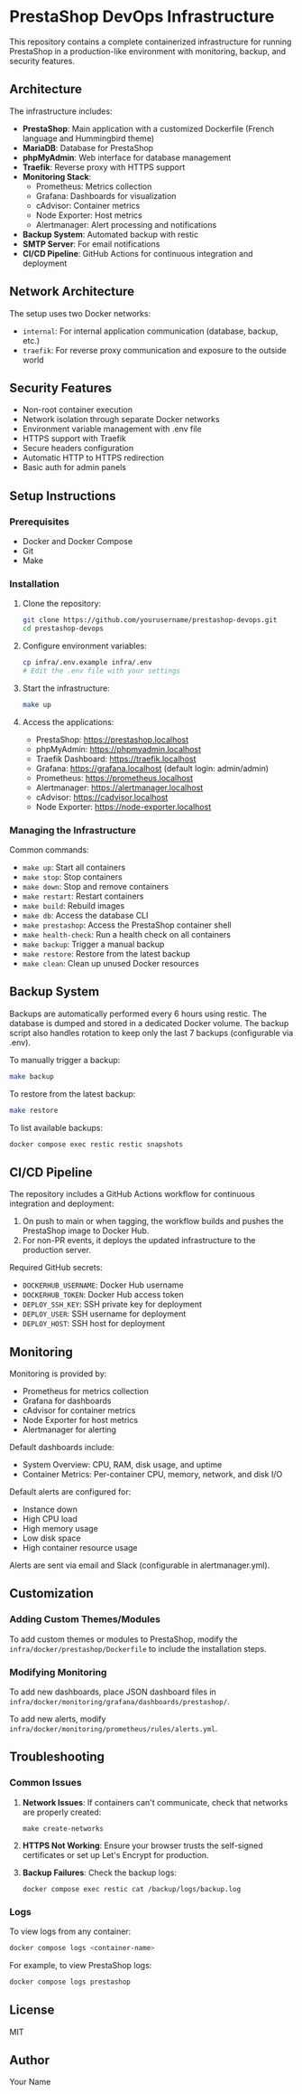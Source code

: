 # PrestaShop DevOps Infrastructure

This repository contains a complete containerized infrastructure for running PrestaShop in a production-like environment with monitoring, backup, and security features.

## Architecture

The infrastructure includes:

- **PrestaShop**: Main application with a customized Dockerfile (French language and Hummingbird theme)
- **MariaDB**: Database for PrestaShop
- **phpMyAdmin**: Web interface for database management
- **Traefik**: Reverse proxy with HTTPS support
- **Monitoring Stack**:
  - Prometheus: Metrics collection
  - Grafana: Dashboards for visualization
  - cAdvisor: Container metrics
  - Node Exporter: Host metrics
  - Alertmanager: Alert processing and notifications
- **Backup System**: Automated backup with restic
- **SMTP Server**: For email notifications
- **CI/CD Pipeline**: GitHub Actions for continuous integration and deployment

## Network Architecture

The setup uses two Docker networks:

- `internal`: For internal application communication (database, backup, etc.)
- `traefik`: For reverse proxy communication and exposure to the outside world

## Security Features

- Non-root container execution
- Network isolation through separate Docker networks
- Environment variable management with .env file
- HTTPS support with Traefik
- Secure headers configuration
- Automatic HTTP to HTTPS redirection
- Basic auth for admin panels

## Setup Instructions

### Prerequisites

- Docker and Docker Compose
- Git
- Make

### Installation

1. Clone the repository:

   ```bash
   git clone https://github.com/yourusername/prestashop-devops.git
   cd prestashop-devops
   ```

2. Configure environment variables:

   ```bash
   cp infra/.env.example infra/.env
   # Edit the .env file with your settings
   ```

3. Start the infrastructure:

   ```bash
   make up
   ```

4. Access the applications:
   - PrestaShop: <https://prestashop.localhost>
   - phpMyAdmin: <https://phpmyadmin.localhost>
   - Traefik Dashboard: <https://traefik.localhost>
   - Grafana: <https://grafana.localhost> (default login: admin/admin)
   - Prometheus: <https://prometheus.localhost>
   - Alertmanager: <https://alertmanager.localhost>
   - cAdvisor: <https://cadvisor.localhost>
   - Node Exporter: <https://node-exporter.localhost>

### Managing the Infrastructure

Common commands:

- `make up`: Start all containers
- `make stop`: Stop containers
- `make down`: Stop and remove containers
- `make restart`: Restart containers
- `make build`: Rebuild images
- `make db`: Access the database CLI
- `make prestashop`: Access the PrestaShop container shell
- `make health-check`: Run a health check on all containers
- `make backup`: Trigger a manual backup
- `make restore`: Restore from the latest backup
- `make clean`: Clean up unused Docker resources

## Backup System

Backups are automatically performed every 6 hours using restic. The database is dumped and stored in a dedicated Docker volume. The backup script also handles rotation to keep only the last 7 backups (configurable via .env).

To manually trigger a backup:

```bash
make backup
```

To restore from the latest backup:

```bash
make restore
```

To list available backups:

```bash
docker compose exec restic restic snapshots
```

## CI/CD Pipeline

The repository includes a GitHub Actions workflow for continuous integration and deployment:

1. On push to main or when tagging, the workflow builds and pushes the PrestaShop image to Docker Hub.
2. For non-PR events, it deploys the updated infrastructure to the production server.

Required GitHub secrets:

- `DOCKERHUB_USERNAME`: Docker Hub username
- `DOCKERHUB_TOKEN`: Docker Hub access token
- `DEPLOY_SSH_KEY`: SSH private key for deployment
- `DEPLOY_USER`: SSH username for deployment
- `DEPLOY_HOST`: SSH host for deployment

## Monitoring

Monitoring is provided by:

- Prometheus for metrics collection
- Grafana for dashboards
- cAdvisor for container metrics
- Node Exporter for host metrics
- Alertmanager for alerting

Default dashboards include:

- System Overview: CPU, RAM, disk usage, and uptime
- Container Metrics: Per-container CPU, memory, network, and disk I/O

Default alerts are configured for:

- Instance down
- High CPU load
- High memory usage
- Low disk space
- High container resource usage

Alerts are sent via email and Slack (configurable in alertmanager.yml).

## Customization

### Adding Custom Themes/Modules

To add custom themes or modules to PrestaShop, modify the `infra/docker/prestashop/Dockerfile` to include the installation steps.

### Modifying Monitoring

To add new dashboards, place JSON dashboard files in `infra/docker/monitoring/grafana/dashboards/prestashop/`.

To add new alerts, modify `infra/docker/monitoring/prometheus/rules/alerts.yml`.

## Troubleshooting

### Common Issues

1. **Network Issues**:
   If containers can't communicate, check that networks are properly created:

   ```
   make create-networks
   ```

2. **HTTPS Not Working**:
   Ensure your browser trusts the self-signed certificates or set up Let's Encrypt for production.

3. **Backup Failures**:
   Check the backup logs:

   ```
   docker compose exec restic cat /backup/logs/backup.log
   ```

### Logs

To view logs from any container:

```bash
docker compose logs <container-name>
```

For example, to view PrestaShop logs:

```bash
docker compose logs prestashop
```

## License

MIT

## Author

Your Name
